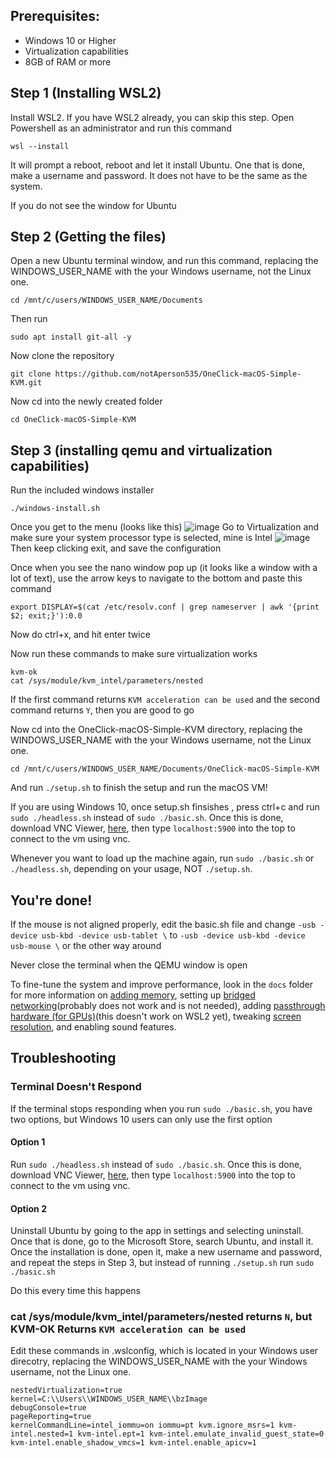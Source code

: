 ## Prerequisites:
- Windows 10 or Higher
- Virtualization capabilities
- 8GB of RAM or more

## Step 1 (Installing WSL2)
Install WSL2. If you have WSL2 already, you can skip this step.
Open Powershell as an administrator and run this command
```
wsl --install
```
It will prompt a reboot, reboot and let it install Ubuntu. One that is done, make a username and password. It does not have to be the same as the system.

If you do not see the window for Ubuntu

## Step 2 (Getting the files)
Open a new Ubuntu terminal window, and run this command, replacing the WINDOWS_USER_NAME with the your Windows username, not the Linux one.
```
cd /mnt/c/users/WINDOWS_USER_NAME/Documents
```
Then run
```
sudo apt install git-all -y
```
Now clone the repository
```
git clone https://github.com/notAperson535/OneClick-macOS-Simple-KVM.git
```
Now cd into the newly created folder
```
cd OneClick-macOS-Simple-KVM
```

## Step 3 (installing qemu and virtualization capabilities)
Run the included windows installer
```
./windows-install.sh
```
Once you get to the menu (looks like this)
![image](https://user-images.githubusercontent.com/95918679/152704969-29fccfab-de68-4977-b2c7-4fb5b4b5c3cb.png)
Go to Virtualization and make sure your system processor type is selected, mine is Intel
![image](https://user-images.githubusercontent.com/95918679/152704984-213b067b-1a8e-45cf-ad23-330391c31583.png)
Then keep clicking exit, and save the configuration

Once when you see the nano window pop up (it looks like a window with a lot of text), use the arrow keys to navigate to the bottom and paste this command
```
export DISPLAY=$(cat /etc/resolv.conf | grep nameserver | awk '{print $2; exit;}'):0.0
```
Now do ctrl+x, and hit enter twice

Now run these commands to make sure virtualization works
```
kvm-ok
cat /sys/module/kvm_intel/parameters/nested
```
If the first command returns `KVM acceleration can be used` and the second command returns `Y`, then you are good to go

Now cd into the OneClick-macOS-Simple-KVM directory, replacing the WINDOWS_USER_NAME with the your Windows username, not the Linux one.
```
cd /mnt/c/users/WINDOWS_USER_NAME/Documents/OneClick-macOS-Simple-KVM
```
And run `./setup.sh` to finish the setup and run the macOS VM!

If you are using Windows 10, once setup.sh finsishes , press ctrl+c and run `sudo ./headless.sh` instead of `sudo ./basic.sh`. Once this is done, download VNC Viewer, [here](https://www.realvnc.com/en/connect/download/viewer/), then type `localhost:5900` into the top to connect to the vm using vnc.

Whenever you want to load up the machine again, run `sudo ./basic.sh` or `./headless.sh`, depending on your usage, NOT `./setup.sh`.

## You're done!

If the mouse is not aligned properly, edit the basic.sh file and change `-usb -device usb-kbd -device usb-tablet \` to `-usb -device usb-kbd -device usb-mouse \` or the other way around

Never close the terminal when the QEMU window is open

To fine-tune the system and improve performance, look in the `docs` folder for more information on [adding memory](docs/guide-performance.md), setting up [bridged networking](docs/guide-networking.md)(probably does not work and is not needed), adding [passthrough hardware (for GPUs)](docs/guide-passthrough.md)(this doesn't work on WSL2 yet), tweaking [screen resolution](docs/guide-screen-resolution.md), and enabling sound features.

## Troubleshooting

### Terminal Doesn't Respond

If the terminal stops responding when you run `sudo ./basic.sh`, you have two options, but Windows 10 users can only use the first option

#### Option 1

Run `sudo ./headless.sh` instead of `sudo ./basic.sh`. Once this is done, download VNC Viewer, [here](https://www.realvnc.com/en/connect/download/viewer/), then type `localhost:5900` into the top to connect to the vm using vnc.

#### Option 2

Uninstall Ubuntu by going to the app in settings and selecting uninstall. Once that is done, go to the Microsoft Store, search Ubuntu, and install it. Once the installation is done, open it, make a new username and password, and repeat the steps in Step 3, but instead of running `./setup.sh` run `sudo ./basic.sh`

Do this every time this happens

### cat /sys/module/kvm_intel/parameters/nested returns `N`, but KVM-OK Returns `KVM acceleration can be used`

Edit these commands in .wslconfig, which is located in your Windows user direcotry, replacing the WINDOWS_USER_NAME with the your Windows username, not the Linux one.
```
nestedVirtualization=true
kernel=C:\\Users\\WINDOWS_USER_NAME\\bzImage
debugConsole=true
pageReporting=true
kernelCommandLine=intel_iommu=on iommu=pt kvm.ignore_msrs=1 kvm-intel.nested=1 kvm-intel.ept=1 kvm-intel.emulate_invalid_guest_state=0 kvm-intel.enable_shadow_vmcs=1 kvm-intel.enable_apicv=1
```
